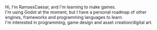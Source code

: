 Hi, I'm RamsesCaesar, and I'm learning to make games.  
I'm using Godot at the moment, but I have a personal roadmap of other engines, frameworks and programming languages to learn.  
I'm interested in programming, game design and asset creation/digital art.  

<!---
RamsesCaesar/RamsesCaesar is a ✨ special ✨ repository because its `README.md` (this file) appears on your GitHub profile.
You can click the Preview link to take a look at your changes.
--->
